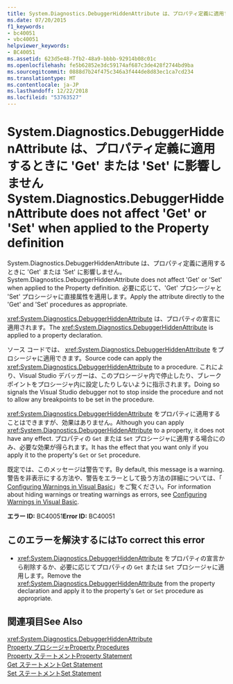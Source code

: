 ```yaml
---
title: System.Diagnostics.DebuggerHiddenAttribute は、プロパティ定義に適用するときに 'Get' または 'Set' に影響しません
ms.date: 07/20/2015
f1_keywords:
- bc40051
- vbc40051
helpviewer_keywords:
- BC40051
ms.assetid: 623d5e48-7fb2-48a9-bbbb-92914b08c01c
ms.openlocfilehash: fe5b62852e3dc59174af687c3de428f2744bd9ba
ms.sourcegitcommit: 0888d7b24f475c346a3f444de8d83ec1ca7cd234
ms.translationtype: MT
ms.contentlocale: ja-JP
ms.lasthandoff: 12/22/2018
ms.locfileid: "53763527"
---
```

# <a name="systemdiagnosticsdebuggerhiddenattribute-does-not-affect-get-or-set-when-applied-to-the-property-definition"></a><span data-ttu-id="e80dc-102">System.Diagnostics.DebuggerHiddenAttribute は、プロパティ定義に適用するときに 'Get' または 'Set' に影響しません</span><span class="sxs-lookup"><span data-stu-id="e80dc-102">System.Diagnostics.DebuggerHiddenAttribute does not affect 'Get' or 'Set' when applied to the Property definition</span></span>
<span data-ttu-id="e80dc-103">System.Diagnostics.DebuggerHiddenAttribute は、プロパティ定義に適用するときに 'Get' または 'Set' に影響しません。</span><span class="sxs-lookup"><span data-stu-id="e80dc-103">System.Diagnostics.DebuggerHiddenAttribute does not affect 'Get' or 'Set' when applied to the Property definition.</span></span> <span data-ttu-id="e80dc-104">必要に応じて、'Get' プロシージャと 'Set' プロシージャに直接属性を適用します。</span><span class="sxs-lookup"><span data-stu-id="e80dc-104">Apply the attribute directly to the 'Get' and 'Set' procedures as appropriate.</span></span>  
  
 <span data-ttu-id="e80dc-105"><xref:System.Diagnostics.DebuggerHiddenAttribute> は、プロパティの宣言に適用されます。</span><span class="sxs-lookup"><span data-stu-id="e80dc-105">The <xref:System.Diagnostics.DebuggerHiddenAttribute> is applied to a property declaration.</span></span>  
  
 <span data-ttu-id="e80dc-106">ソース コードでは、 <xref:System.Diagnostics.DebuggerHiddenAttribute> をプロシージャに適用できます。</span><span class="sxs-lookup"><span data-stu-id="e80dc-106">Source code can apply the <xref:System.Diagnostics.DebuggerHiddenAttribute> to a procedure.</span></span> <span data-ttu-id="e80dc-107">これにより、Visual Studio デバッガーは、このプロシージャ内で停止したり、ブレークポイントをプロシージャ内に設定したりしないように指示されます。</span><span class="sxs-lookup"><span data-stu-id="e80dc-107">Doing so signals the Visual Studio debugger not to stop inside the procedure and not to allow any breakpoints to be set in the procedure.</span></span>  
  
 <span data-ttu-id="e80dc-108"><xref:System.Diagnostics.DebuggerHiddenAttribute> をプロパティに適用することはできますが、効果はありません。</span><span class="sxs-lookup"><span data-stu-id="e80dc-108">Although you can apply <xref:System.Diagnostics.DebuggerHiddenAttribute> to a property, it does not have any effect.</span></span> <span data-ttu-id="e80dc-109">プロパティの `Get` または `Set` プロシージャに適用する場合にのみ、必要な効果が得られます。</span><span class="sxs-lookup"><span data-stu-id="e80dc-109">It has the effect that you want only if you apply it to the property's `Get` or `Set` procedure.</span></span>  
  
 <span data-ttu-id="e80dc-110">既定では、このメッセージは警告です。</span><span class="sxs-lookup"><span data-stu-id="e80dc-110">By default, this message is a warning.</span></span> <span data-ttu-id="e80dc-111">警告を非表示にする方法や、警告をエラーとして扱う方法の詳細については、「 [Configuring Warnings in Visual Basic](/visualstudio/ide/configuring-warnings-in-visual-basic)」をご覧ください。</span><span class="sxs-lookup"><span data-stu-id="e80dc-111">For information about hiding warnings or treating warnings as errors, see [Configuring Warnings in Visual Basic](/visualstudio/ide/configuring-warnings-in-visual-basic).</span></span>  
  
 <span data-ttu-id="e80dc-112">**エラー ID:** BC40051</span><span class="sxs-lookup"><span data-stu-id="e80dc-112">**Error ID:** BC40051</span></span>  
  
## <a name="to-correct-this-error"></a><span data-ttu-id="e80dc-113">このエラーを解決するには</span><span class="sxs-lookup"><span data-stu-id="e80dc-113">To correct this error</span></span>  
  
-   <span data-ttu-id="e80dc-114"><xref:System.Diagnostics.DebuggerHiddenAttribute> をプロパティの宣言から削除するか、必要に応じてプロパティの `Get` または `Set` プロシージャに適用します。</span><span class="sxs-lookup"><span data-stu-id="e80dc-114">Remove the <xref:System.Diagnostics.DebuggerHiddenAttribute> from the property declaration and apply it to the property's `Get` or `Set` procedure as appropriate.</span></span>  
  
## <a name="see-also"></a><span data-ttu-id="e80dc-115">関連項目</span><span class="sxs-lookup"><span data-stu-id="e80dc-115">See Also</span></span>  
 <xref:System.Diagnostics.DebuggerHiddenAttribute>  
 [<span data-ttu-id="e80dc-116">Property プロシージャ</span><span class="sxs-lookup"><span data-stu-id="e80dc-116">Property Procedures</span></span>](../../visual-basic/programming-guide/language-features/procedures/property-procedures.md)  
 [<span data-ttu-id="e80dc-117">Property ステートメント</span><span class="sxs-lookup"><span data-stu-id="e80dc-117">Property Statement</span></span>](../../visual-basic/language-reference/statements/property-statement.md)  
 [<span data-ttu-id="e80dc-118">Get ステートメント</span><span class="sxs-lookup"><span data-stu-id="e80dc-118">Get Statement</span></span>](../../visual-basic/language-reference/statements/get-statement.md)  
 [<span data-ttu-id="e80dc-119">Set ステートメント</span><span class="sxs-lookup"><span data-stu-id="e80dc-119">Set Statement</span></span>](../../visual-basic/language-reference/statements/set-statement.md)
